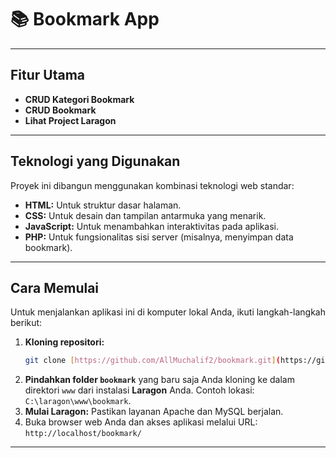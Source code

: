 # 📚 Bookmark App

---

## Fitur Utama

* **CRUD Kategori Bookmark**
* **CRUD Bookmark**
* **Lihat Project Laragon**


---

## Teknologi yang Digunakan

Proyek ini dibangun menggunakan kombinasi teknologi web standar:

* **HTML:** Untuk struktur dasar halaman.
* **CSS:** Untuk desain dan tampilan antarmuka yang menarik.
* **JavaScript:** Untuk menambahkan interaktivitas pada aplikasi.
* **PHP:** Untuk fungsionalitas sisi server (misalnya, menyimpan data bookmark).

---

## Cara Memulai

Untuk menjalankan aplikasi ini di komputer lokal Anda, ikuti langkah-langkah berikut:

1.  **Kloning repositori:**
    ```bash
    git clone [https://github.com/AllMuchalif2/bookmark.git](https://github.com/AllMuchalif2/bookmark.git)
    ```
2.  **Pindahkan folder `bookmark`** yang baru saja Anda kloning ke dalam direktori `www` dari instalasi **Laragon** Anda. Contoh lokasi: `C:\laragon\www\bookmark`.
3.  **Mulai Laragon:** Pastikan layanan Apache dan MySQL berjalan.
4.  Buka browser web Anda dan akses aplikasi melalui URL: `http://localhost/bookmark/`

---